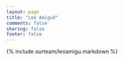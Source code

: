 ```yaml
---
layout: page
title: "Leo Amigud"
comments: false
sharing: false
footer: false
---
```

{% include ourteam/leoamigu.markdown %}

